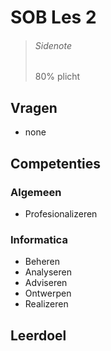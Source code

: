 # SOB Les 2

> ###### Sidenote
>
> 80% plicht

## Vragen

* none

## Competenties

### Algemeen

* Profesionalizeren

### Informatica

* Beheren
* Analyseren
* Adviseren
* Ontwerpen
* Realizeren

## Leerdoel

